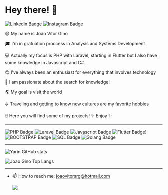 # Hey there! 👋
[![Linkedin Badge](https://img.shields.io/badge/LinkedIn-0077B5?style=for-the-badge&logo=linkedin&logoColor=white&link=https://www.linkedin.com/in/joaovitorgino/)](https://www.linkedin.com/in/joaovitorgino/)
[![Instagram Badge](https://img.shields.io/badge/Instagram-E4405F?style=for-the-badge&logo=instagram&logoColor=white&link=https://www.instagram.com/ginojoaovitor/)](https://www.instagram.com/ginojoaovitor/)

😄 My name is João Vitor Gino

🎓 I'm in gratuation proccess in Analysis and Systems Development

💻 Actually my focus is PHP with Laravel, starting in Flutter but I also have some knowledge in Javascript and C#.

😍 I've always been an enthusiast for everything that involves technology

🌌 I am passionate about the search for knowledge!

🌎 My goal is visit the world

✈️ Traveling and getting to know new cultures are my favorite hobbies

🖱️ Here you will find some of my projects! ✨ Enjoy ✨

_________________________________________________________________________________________________________________________________________________________________________________

![PHP Badge](https://img.shields.io/badge/PHP-6DB33F?style=for-the-badge&logo=PHP&logoColor=white)
![Laravel Badge](https://img.shields.io/badge/Laravel-FF2D20?style=for-the-badge&logo=laravel&logoColor=white)
![Javascript Badge](https://img.shields.io/badge/Javascript-F7DF1E?style=for-the-badge&logo=javascript&logoColor=white)
![Flutter Badge)](https://img.shields.io/badge/Flutter-3f98b3?style=for-the-badge&logo=Flutter&logoColor=white)
![BOOTSTRAP Badge](https://img.shields.io/badge/Bootstrap-563D7C?style=for-the-badge&logo=bootstrap&logoColor=white)
![SQL Badge](https://img.shields.io/badge/SQL-CC2927?style=for-the-badge&logo=microsoft-sql-server&logoColor=white)
![Golang Badge](https://img.shields.io/badge/Golang-2596be?style=for-the-badge&logo=go&logoColor=white)
<!-- ![ANGULAR Badge](https://img.shields.io/badge/Angular-DD0031?style=for-the-badge&logo=angular&logoColor=white) -->


_________________________________________________________________________________________________________________________________________________________________________________

![Yarin GitHub stats](https://github-readme-stats.vercel.app/api?username=joao-gino&show_icons=true&theme=nightowl)


![Joao Gino Top Langs](https://github-readme-stats.vercel.app/api/top-langs/?username=joao-gino&layout=compact)

_________________________________________________________________________________________________________________________________________________________________________________


- 📫 How to reach me: joaovitorsrg@hotmail.com

    ![](http://media.indiatimes.in/media/content/2015/Feb/insta_1423480591.gif)




